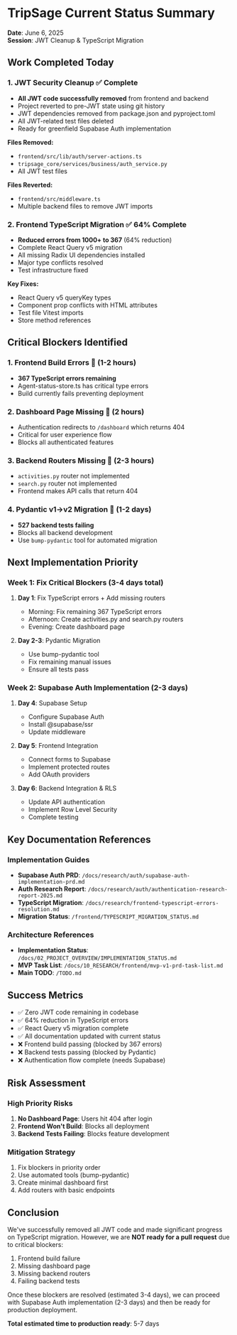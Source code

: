 # TripSage Current Status Summary

**Date**: June 6, 2025  
**Session**: JWT Cleanup & TypeScript Migration

## Work Completed Today

### 1. JWT Security Cleanup ✅ Complete

- **All JWT code successfully removed** from frontend and backend
- Project reverted to pre-JWT state using git history
- JWT dependencies removed from package.json and pyproject.toml
- All JWT-related test files deleted
- Ready for greenfield Supabase Auth implementation

**Files Removed:**
- `frontend/src/lib/auth/server-actions.ts`
- `tripsage_core/services/business/auth_service.py`
- All JWT test files

**Files Reverted:**
- `frontend/src/middleware.ts`
- Multiple backend files to remove JWT imports

### 2. Frontend TypeScript Migration ✅ 64% Complete

- **Reduced errors from 1000+ to 367** (64% reduction)
- Complete React Query v5 migration
- All missing Radix UI dependencies installed
- Major type conflicts resolved
- Test infrastructure fixed

**Key Fixes:**
- React Query v5 queryKey types
- Component prop conflicts with HTML attributes
- Test file Vitest imports
- Store method references

## Critical Blockers Identified

### 1. Frontend Build Errors 🚨 (1-2 hours)
- **367 TypeScript errors remaining**
- Agent-status-store.ts has critical type errors
- Build currently fails preventing deployment

### 2. Dashboard Page Missing 🚨 (2 hours)
- Authentication redirects to `/dashboard` which returns 404
- Critical for user experience flow
- Blocks all authenticated features

### 3. Backend Routers Missing 🚨 (2-3 hours)
- `activities.py` router not implemented
- `search.py` router not implemented
- Frontend makes API calls that return 404

### 4. Pydantic v1→v2 Migration 🚨 (1-2 days)
- **527 backend tests failing**
- Blocks all backend development
- Use `bump-pydantic` tool for automated migration

## Next Implementation Priority

### Week 1: Fix Critical Blockers (3-4 days total)

1. **Day 1**: Fix TypeScript errors + Add missing routers
   - Morning: Fix remaining 367 TypeScript errors
   - Afternoon: Create activities.py and search.py routers
   - Evening: Create dashboard page

2. **Day 2-3**: Pydantic Migration
   - Use bump-pydantic tool
   - Fix remaining manual issues
   - Ensure all tests pass

### Week 2: Supabase Auth Implementation (2-3 days)

1. **Day 4**: Supabase Setup
   - Configure Supabase Auth
   - Install @supabase/ssr
   - Update middleware

2. **Day 5**: Frontend Integration
   - Connect forms to Supabase
   - Implement protected routes
   - Add OAuth providers

3. **Day 6**: Backend Integration & RLS
   - Update API authentication
   - Implement Row Level Security
   - Complete testing

## Key Documentation References

### Implementation Guides
- **Supabase Auth PRD**: `/docs/research/auth/supabase-auth-implementation-prd.md`
- **Auth Research Report**: `/docs/research/auth/authentication-research-report-2025.md`
- **TypeScript Migration**: `/docs/research/frontend-typescript-errors-resolution.md`
- **Migration Status**: `/frontend/TYPESCRIPT_MIGRATION_STATUS.md`

### Architecture References
- **Implementation Status**: `/docs/02_PROJECT_OVERVIEW/IMPLEMENTATION_STATUS.md`
- **MVP Task List**: `/docs/10_RESEARCH/frontend/mvp-v1-prd-task-list.md`
- **Main TODO**: `/TODO.md`

## Success Metrics

- ✅ Zero JWT code remaining in codebase
- ✅ 64% reduction in TypeScript errors
- ✅ React Query v5 migration complete
- ✅ All documentation updated with current status
- ❌ Frontend build passing (blocked by 367 errors)
- ❌ Backend tests passing (blocked by Pydantic)
- ❌ Authentication flow complete (needs Supabase)

## Risk Assessment

### High Priority Risks
1. **No Dashboard Page**: Users hit 404 after login
2. **Frontend Won't Build**: Blocks all deployment
3. **Backend Tests Failing**: Blocks feature development

### Mitigation Strategy
1. Fix blockers in priority order
2. Use automated tools (bump-pydantic)
3. Create minimal dashboard first
4. Add routers with basic endpoints

## Conclusion

We've successfully removed all JWT code and made significant progress on TypeScript migration. However, we are **NOT ready for a pull request** due to critical blockers:

1. Frontend build failure
2. Missing dashboard page
3. Missing backend routers
4. Failing backend tests

Once these blockers are resolved (estimated 3-4 days), we can proceed with Supabase Auth implementation (2-3 days) and then be ready for production deployment.

**Total estimated time to production ready**: 5-7 days